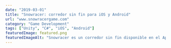```yaml
---
date: "2019-03-01"
title: "Snowracer: corredor sin fin para iOS y Android"
url: "www.snowracergame.com"
category: "Game Development"
tags: ["Unity", "C#", "iOS", "Android"]
featuredImage: featured.png
featuredImageAlt: "Snowracer es un corredor sin fin disponible en el App Store y en Google Play"
---
```

